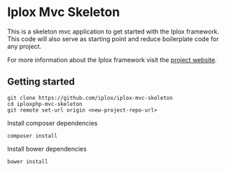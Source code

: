 Iplox Mvc Skeleton
===================

This is a skeleton mvc application to get started with the Iplox framework. This code will also serve as starting point and reduce boilerplate code for any project. 

For more information about the Iplox framework visit the [project website](http://stanlix.com/iplox).

Getting started
-----
```
git clone https://github.com/iplox/iplox-mvc-skeleton
cd iploxphp-mvc-skeleton
git remote set-url origin <new-project-repo-url>
```
Install composer dependencies
```
composer install
```
Install bower dependencies
```
bower install
```

